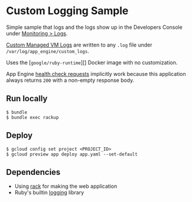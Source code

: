 # Custom Logging Sample

Simple sample that logs and the logs show up in the Developers Console
under [Monitoring > Logs][logs].

[Custom Managed VM Logs][] are written to any `.log` file under `/var/log/app_engine/custom_logs`.

Uses the [`google/ruby-runtime`][] Docker image with no customization.

App Engine [health check requests][] implicitly work because this application always
returns `200` with a non-empty response body.

## Run locally

    $ bundle
    $ bundle exec rackup

## Deploy

    $ gcloud config set project <PROJECT_ID>
    $ gcloud preview app deploy app.yaml --set-default

## Dependencies

 - Using [rack][] for making the web application
 - Ruby's builtin [logging][] library

[rack]: http://rack.github.io/
[logging]: http://ruby-doc.org/stdlib-2.2.2/libdoc/logger/rdoc/Logger.html
[google/ruby-runtime]: https://registry.hub.docker.com/u/google/ruby-runtime/
[health check requests]: https://cloud.google.com/appengine/docs/managed-vms/custom-runtimes#health_check_requests
[logs]: https://console.developers.google.com/project/_/logs
[Custom Managed VM Logs]: https://cloud.google.com/appengine/docs/managed-vms/custom-runtimes#logging
